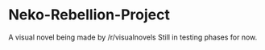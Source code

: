 # Neko-Rebellion-Project
A visual novel being made by /r/visualnovels
Still in testing phases for now.
